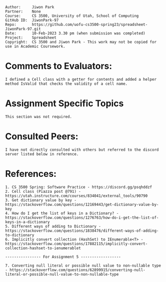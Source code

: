 ﻿
```
Author:     Jiwon Park
Partner:    None
Course:     CS 3500, University of Utah, School of Computing
GitHub ID:  JiwonPark-97
Repo:       https://github.com/uofu-cs3500-spring23/spreadsheet-JiwonPark-97.git
Date:       10-Feb-2023 3.30 pm (when submission was completed) 
Project:    Spreadsheet
Copyright:  CS 3500 and Jiwon Park - This work may not be copied for use in Academic Coursework.
```

# Comments to Evaluators:

    I defined a Cell class with a getter for contents and added a helper method IsValid that checks the validity of a cell name.

# Assignment Specific Topics

    This section was not required.

# Consulted Peers:

    I have not directly consulted with others but referred to the discord server listed below in reference.

# References:

    1. CS 3500 Spring: Software Practice - https://discord.gg/psqhddzf
    2. Cell class (Piazza post @791) - https://utah.instructure.com/courses/834041/external_tools/90790
    3. Get dictionary value by key - https://stackoverflow.com/questions/12169443/get-dictionary-value-by-key
    4. How do I get the list of keys in a Dictionary? - https://stackoverflow.com/questions/1276763/how-do-i-get-the-list-of-keys-in-a-dictionary
    5. Different ways of adding to Dictionary - https://stackoverflow.com/questions/1838476/different-ways-of-adding-to-dictionary
    6. Implicitly convert collection (HashSet) to IEnumerable<T> - https://stackoverflow.com/questions/17882115/implicitly-convert-collection-hashset-to-ienumerablet

    ---------------- For Assignment 5 ------------------

    7. Converting null literal or possible null value to non-nullable type - https://stackoverflow.com/questions/62899915/converting-null-literal-or-possible-null-value-to-non-nullable-type